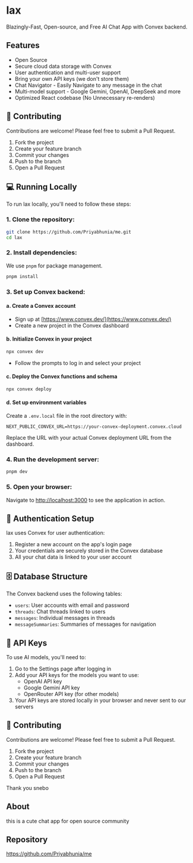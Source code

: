 # lax

Blazingly-Fast, Open-source, and Free AI Chat App with Convex backend.

## Features

- Open Source
- Secure cloud data storage with Convex
- User authentication and multi-user support
- Bring your own API keys (we don't store them)
- Chat Navigator - Easily Navigate to any message in the chat
- Multi-model support - Google Gemini, OpenAI, DeepSeek and more
- Optimized React codebase (No Unnecessary re-renders)

## 🤝 Contributing

Contributions are welcome! Please feel free to submit a Pull Request.

1. Fork the project
2. Create your feature branch
3. Commit your changes
4. Push to the branch
5. Open a Pull Request

## 💻 Running Locally

To run lax locally, you'll need to follow these steps:

### 1. Clone the repository:

```bash
git clone https://github.com/Priyabhunia/me.git
cd lax
```

### 2. Install dependencies:

We use `pnpm` for package management.

```bash
pnpm install
```

### 3. Set up Convex backend:

#### a. Create a Convex account
- Sign up at [https://www.convex.dev/](https://www.convex.dev/)
- Create a new project in the Convex dashboard

#### b. Initialize Convex in your project

```bash
npx convex dev
```
- Follow the prompts to log in and select your project

#### c. Deploy the Convex functions and schema

```bash
npx convex deploy
```

#### d. Set up environment variables

Create a `.env.local` file in the root directory with:

```
NEXT_PUBLIC_CONVEX_URL=https://your-convex-deployment.convex.cloud
```

Replace the URL with your actual Convex deployment URL from the dashboard.

### 4. Run the development server:

```bash
pnpm dev
```

### 5. Open your browser:

Navigate to [http://localhost:3000](http://localhost:3000) to see the application in action.

## 🔐 Authentication Setup

lax uses Convex for user authentication:

1. Register a new account on the app's login page
2. Your credentials are securely stored in the Convex database
3. All your chat data is linked to your user account

## 🗄️ Database Structure

The Convex backend uses the following tables:
- `users`: User accounts with email and password
- `threads`: Chat threads linked to users
- `messages`: Individual messages in threads
- `messageSummaries`: Summaries of messages for navigation

## 🔑 API Keys

To use AI models, you'll need to:
1. Go to the Settings page after logging in
2. Add your API keys for the models you want to use:
   - OpenAI API key
   - Google Gemini API key
   - OpenRouter API key (for other models)
3. Your API keys are stored locally in your browser and never sent to our servers

## 🤝 Contributing

Contributions are welcome! Please feel free to submit a Pull Request.

1. Fork the project
2. Create your feature branch
3. Commit your changes
4. Push to the branch
5. Open a Pull Request

Thank you snebo

## About

this is a  cute chat app for open source community

## Repository

https://github.com/Priyabhunia/me
